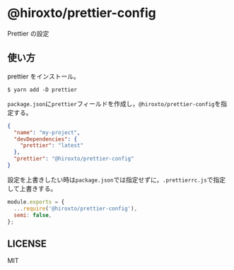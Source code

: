 # @hiroxto/prettier-config

Prettier の設定

## 使い方

prettier をインストール。

```shell
$ yarn add -D prettier
```

`package.json`に`prettier`フィールドを作成し，`@hiroxto/prettier-config`を指定する。

```json
{
  "name": "my-project",
  "devDependencies": {
    "prettier": "latest"
  },
  "prettier": "@hiroxto/prettier-config"
}
```

設定を上書きしたい時は`package.json`では指定せずに，`.prettierrc.js`で指定して上書きする。

```javascript
module.exports = {
  ...require('@hiroxto/prettier-config'),
  semi: false,
};
```

## LICENSE

MIT
